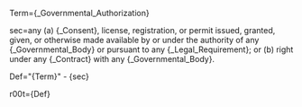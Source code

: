 Term={_Governmental_Authorization}

sec=any (a) {_Consent}, license, registration, or permit issued, granted, given, or otherwise made available by or under the authority of any {_Governmental_Body} or pursuant to any {_Legal_Requirement}; or (b) right under any {_Contract} with any {_Governmental_Body}.

Def="{Term}" - {sec}

r00t={Def}
